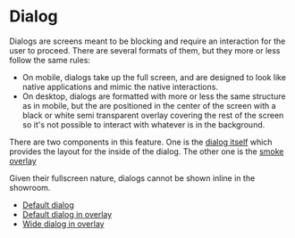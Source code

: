 # Dialog

Dialogs are screens meant to be blocking and require an interaction for the user to proceed. There are several formats of them, but they more or less follow the same rules:

- On mobile, dialogs take up the full screen, and are designed to look like native applications and mimic the native interactions.
- On desktop, dialogs are formatted with more or less the same structure as in mobile, but the are positioned in the center of the screen with a black or white semi transparent overlay covering the rest of the screen so it's not possible to interact with whatever is in the background.

There are two components in this feature. One is the [dialog itself](examples/base/dialog.html) which provides the layout for the inside of the dialog. The other one is the [smoke overlay](examples/base/overlay.html)

Given their fullscreen nature, dialogs cannot be shown inline in the showroom.

- [Default dialog](examples/base/dialog.html)
- [Default dialog in overlay](examples/base/overlay.html)
- [Wide dialog in overlay](examples/base/overlay-wide.html)
